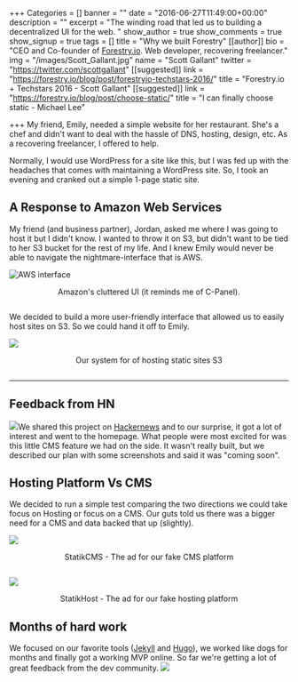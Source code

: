 +++
Categories = []
banner = ""
date = "2016-06-27T11:49:00+00:00"
description = ""
excerpt = "The winding road that led us to building a decentralized UI for the web. "
show_author = true
show_comments = true
show_signup = true
tags = []
title = "Why we built Forestry"
[[author]]
bio = "CEO and Co-founder of <a href='https://forestry.io' title='Forestry.io CMS'>Forestry.io</a>. Web developer, recovering freelancer."
img = "/images/Scott_Gallant.jpg"
name = "Scott Gallant"
twitter = "https://twitter.com/scottgallant"
[[suggested]]
link = "https://forestry.io/blog/post/forestryio-techstars-2016/"
title = "Forestry.io + Techstars 2016 - Scott Gallant"
[[suggested]]
link = "https://forestry.io/blog/post/choose-static/"
title = "I can finally choose static - Michael Lee"

+++
My friend, Emily, needed a simple website for her restaurant.  She's a chef and didn't want to deal with the hassle of DNS, hosting, design, etc.  As a recovering freelancer, I offered to help.

Normally, I would use WordPress for a site like this, but I was fed up with the headaches that comes with maintaining a WordPress site.  So, I took an evening and cranked out a simple 1-page static site.

## A Response to Amazon Web Services
My friend (and business partner), Jordan, asked me where I was going to host it but I didn't know.  I wanted to throw it on S3, but didn't want to be tied to her S3 bucket for the rest of my life. And I knew Emily would never be able to navigate the nightmare-interface that is AWS.

<img src="/blog/forestryio/images/aws-console-puke.png" alt="AWS interface">
 <p style="text-align: center; margin-bottom: 2em;">Amazon's cluttered UI (it reminds me of C-Panel).</p>

We decided to build a more user-friendly interface that allowed us to easily host sites on S3. So we could hand it off to Emily.

![](/blog/forestryio/images/admin1-1.png)
 <p style="text-align: center; margin-bottom: 2em;">Our system for  of hosting static sites S3</p>

***
## Feedback from HN

<img src="/blog/forestryio/images/cms2.png" class="small right">We shared this project on [Hackernews](https://news.ycombinator.com/item?id=10062939) and to our surprise, it got a lot of interest and went to the homepage.  What people were most excited for was this little CMS feature we had on the side.  It wasn't really built, but we described our plan with some screenshots and said it was "coming soon".

## Hosting Platform Vs CMS
We decided to run a simple test comparing the two directions we could take focus on Hosting or focus on a CMS.  Our guts told us there was a bigger need for a CMS and data backed that up (slightly).

![](/blog/forestryio/images/fb_cms2.png)
 <p style="text-align: center; margin-bottom: 2em;">StatikCMS - The ad for our fake CMS platform</p>

 ![](/blog/forestryio/images/fb_host.png)
 <p style="text-align: center; margin-bottom: 2em;">StatikHost - The ad for our fake hosting platform</p>


## Months of hard work
We focused on our favorite tools ([Jekyll](http://jekyllrb.com/) and [Hugo](http://gohugo.io/)), we worked like dogs for months and finally got a working MVP online.  So far we're getting a lot of great feedback from the dev community.
![](/blog/forestryio/images/screenshot-white-matt.jpg)
